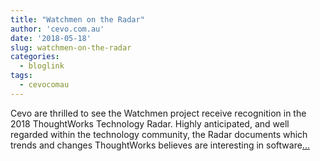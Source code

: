 ```yaml
---
title: "Watchmen on the Radar"
author: 'cevo.com.au'
date: '2018-05-18'
slug: watchmen-on-the-radar
categories:
  - bloglink
tags:
  - cevocomau
---
```


Cevo are thrilled to see the Watchmen project receive recognition in the 2018 ThoughtWorks Technology Radar. Highly anticipated, and well regarded within the technology community, the Radar documents which trends and changes ThoughtWorks believes are interesting in software[... <i class="fas fa-external-link-alt"></i>](https://cevo.com.au/post/2018-05-18-watchmen-techradar-18/)

